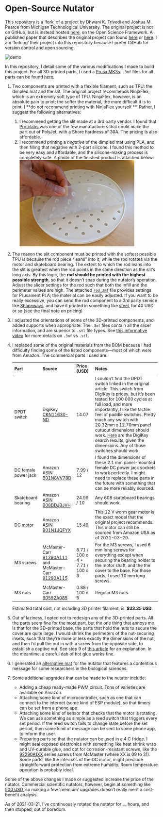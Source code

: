 # Open-Source Nutator

This repository is a ‘fork’ of a project by Dhwani K. Trivedi and Joshua M. Pearce from Michigan Technological University. The original project is not on GitHub, but is instead hosted [here](https://osf.io/bqysc/), on the Open Science Framework. A published paper that describes the original project can found [here](https://www.academia.edu/34589801/Open_Source_3_D_Printed_Nutating_Mixer) or [here](docs/trivedi_pearce_2017.pdf). I am ‘forking’ their project into this repository because I prefer GitHub for version control and open sourcing. 

![demo](docs/demo.gif)

In this repository, I detail some of the various modifications I made to build this project. For all 3D-printed parts, I used a [Prusa MK3s](https://shop.prusa3d.com/en/3d-printers/180-original-prusa-i3-mk3s-kit.html?gclid=Cj0KCQjwutaCBhDfARIsAJHWnHvx8k-mshW_x2fmi0MGLbitysPgBX_iFMeMSdHa64Brgxne7ESQhUUaAvccEALw_wcB). `.3mf` files for all parts can be found [here](hardware/3MF_prusa_slicer_files/). 

1. Two components are printed with a flexible filament, such as TPU: the dimpled mat and the slit. The original project recommends NinjaFlex, which is an extremely soft type of TPU. NinjaFlex, however, is an absolute pain to print; the softer the material, the more difficult it is to print. I **do *not* recommend printing with NinjaFlex yourself **.  Rather, I suggest the following alternatives:
   
   1. I recommend getting the slit made at a 3rd party vendor. I found that [Protolabs ](https://www.protolabs.com/services/3d-printing/polyjet/design-guidelines/) was one of the few manufacturers that could make the part out of PolyJet, with a Shore hardness of 30A.  The pricing is also affordable.
   2. I recommend printing a *negative* of the dimpled mat using PLA, and then filling that negative with 2-part silicone. I found this method to be very easy and affordable, and the silicone-making process is completely safe. A photo of the finished product is attached below:
      ![silicone_mat](docs/silicone_dimpled_mat.jpg)
   
2. The reason the slit component must be printed with the softest possible TPU is because the rod piece “leans” into it, while the rod rotates via the motor and skateboard bearing. The extent to which the rod leans into the slit is greatest when the rod points in the same direction as the slit’s long axis. By this logic, the **rod should be printed with the highest possible strength**, so that it doesn’t snap during the nutator’s operation. Adjust the slicer settings for the rod such that both the infill and the perimeter values are high. The attached [`rod.3mf`](hardware/3MF_prusa_slicer_files/rod.3mf) file provides settings for Prusament PLA; the material can be easily adjusted. If you want to be really excessive, you can send the rod component to a 3rd party service like [Shapeways](https://www.shapeways.com/), and have it printed in something like [steel](https://www.shapeways.com/materials/steel/), for 40 USD or so (see the final note on pricing)

3. I adjusted the orientations of some of the 3D-printed components, and added supports when appropriate. The `.3mf` files contain all the slicer information, and are superior to `.stl` file types. See [this informative video](https://www.youtube.com/watch?v=BABdR9d8Cp4&ab_channel=Prusa3DbyJosefPrusa) for more details on `.3mf` vs `.stl`. 

4. I replaced some of the original materials from the BOM because I had difficulty finding some of the listed components—most of which were from Amazon. The commercial parts I used are:

   | Part                 | Source                                                       | Price (USD)                     | Notes                                                        |
   | -------------------- | ------------------------------------------------------------ | ------------------------------- | ------------------------------------------------------------ |
   | DPDT switch          | DigiKey [CKN11630-ND](https://www.digikey.com/en/products/detail/c-k/7201J26ZBE22/3729342?s=N4IgTCBcDaIMYGsB2BGFA2AzABgLRIBMQBdAXyA) | 14.07                           | I couldn’t find the DPDT switch linked in the original article. This switch from DigiKey is pricey, but it’s been tested for 100 000 cycles at full load, and more importantly, I like the tactile feel of paddle switches. Pretty much any switch with 20.32mm x 12.70mm panel cutuout dimensions should work. [Here](https://www.digikey.com/en/products/filter/rocker-switches/195?s=N4IgjCBcoOwBwGYqgMZQGYEMA2BnApgDQgD2UA2iAgJwAsYADDCALrEAOALlCAMqcAnAJYA7AOYgAvtKA) are the DigiKey search results, given the dimensions. Any of those switches should work. |
   | DC female power jack | Amazon<br />ASIN [B01N8VV78D](https://www.amazon.com/gp/product/B01N8VV78D/ref=ppx_od_dt_b_asin_title_s00?ie=UTF8&psc=1) | 7.99 / 12                       | I found the dimensions of these 2.1 mm panel-mounted female DC power jack sockets to work perfectly. I might need to replace these parts in the future with something that can be more reliably sourced. |
   | Skateboard bearing   | Amazon<br />ASIN [B08DDJBJVH](https://www.amazon.com/gp/product/B077FN9ZNT/ref=ppx_yo_dt_b_search_asin_title?ie=UTF8&psc=1) | 24.99 / 10                      | Any 608 skateboard bearings should work.                     |
   | DC motor             | Amazon<br />ASIN [B01N1JQFYX](https://www.amazon.com/gp/product/B01N1JQFYX/ref=ppx_yo_dt_b_asin_title_o08_s00?ie=UTF8&psc=1) | 15.49                           | This 12 V worm gear motor is the exact model that the original project recommends. This motor can still be sourced from Amazon USA as of 2021-03-20. |
   | M3 screws            | McMaster-Carr<br />[91290A111](https://www.mcmaster.com/91290A111/)<br />and <br />McMaster-Carr<br />[ 91290A115](https://www.mcmaster.com/91290A115/) | 8.71 / 100 x 4 + 7.71 / 100 x 3 | For the M3 screws, I used 6 mm long screws for everything except when securing the bearing holder to the motor shaft, and the the cover to the base. For those parts, I used 10 mm long screws. |
   | M3 nuts              | McMaster-Carr <br />[90592A085](https://www.mcmaster.com/90592A085/) | 0.88 / 100 x 5                  | Regular M3 nuts.                                             |


   Estimated total cost, not including 3D printer filament, is: **$33.35 USD**. 

5. Out of laziness, I opted not to redesign any of the 3D-printed parts. All the parts seem fine for the most part, but the one thing that annoys me is that for the 3D-printed base, the parts that hold the nuts to secure the cover are quite large. I would shrink the perimeters of the nut-securing insets, such that they’re more or less exactly the dimensions of the nut, and then I’d pull the nut in with a screw from the opposite side, to establish a captive nut. See step 9 of [this article](https://help.prusa3d.com/en/guide/1-introduction_54032) for an explanation. In the meantime, a careful dab of hot glue works fine. 

6. I generated an [alternative mat](hardware/3MF_prusa_slicer_files/flex_dimpled_mat_beetles_flies.3mf) for the nutator that features a contentious message for some researchers in the biological sciences. 

7. Some additional upgrades that can be made to the nutator include:

   - Adding a cheap ready-made PWM circuit. Tons of varieties are available on Amazon. 
   - Attaching some kind of microcontroller, such as one that can connect to the internet (some kind of ESP module), so that timers can be set from a phone app. 
   - Attaching some kind of sensor that checks that the motor is rotating. We can use something as simple as a reed switch that triggers every set period. If the reed switch fails to change state before the set period, then some kind of message can be sent to some phone app, to inform the user. 
   - Preparing parts so that the nutator can be used in a 4 C fridge. I might seal exposed electronics with something like heat shrink wrap and UV-curable glue, and opt for corrosion-resistant screws, like the [92290A1XX](https://www.mcmaster.com/screws/socket-head-screws/socket-head-screws-6/super-corrosion-resistant-316-stainless-steel-socket-head-screws/system-of-measurement~metric/thread-size~m3/) series screws from McMaster (where XX is 09 to 31). Some parts, like the internals of the DC motor, might preclude straightforward protection from extreme humidity. Room temperature operation is probably ideal. 

Some of the above changes I made or suggested increase the price of the nutator. Commercial scientific nutators, however, begin at something like [500 USD](https://www.thomassci.com/Equipment/Ambient-Temperature-Shakers/_/Nutating-3D-Platform-Mixer-Nutating-3D-shaker-with-dimpled-rubber-mat?q=Nutator), so making a few ‘premium’ upgrades doesn’t really merit a cost-benefit analysis. 

As of 2021-03-21, I’ve continuously rotated the nutator for __ hours, and then stopped, out of boredom.  